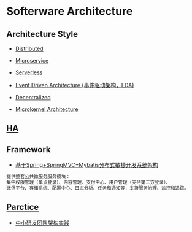 # Softerware Architecture

## Architecture Style
* [Distributed](https://github.com/SunnnyChan/knowledge-Sys-Of-Distributed)
* [Microservice](microservice/README.md)

* [Serverless](serverless/README.md)

* [Event Driven Architecture (事件驱动架构，EDA)](arch-event-driven/README.md)
* [Decentralized](decentralized/README.md)

* [Microkernel Architecture](arch-microkernel.md)

## [HA](https://github.com/SunnnyChan/knowledge-Sys-of-HA)

## Framework
* [基于Spring+SpringMVC+Mybatis分布式敏捷开发系统架构](https://github.com/shuzheng/zheng)
```md
提供整套公共微服务服务模块：
集中权限管理（单点登录）、内容管理、支付中心、用户管理（支持第三方登录）、
微信平台、存储系统、配置中心、日志分析、任务和通知等，支持服务治理、监控和追踪。
```
## [Parctice](parctice/README.md)
* [中小研发团队架构实践](https://github.com/das2017?tab=repositories)
